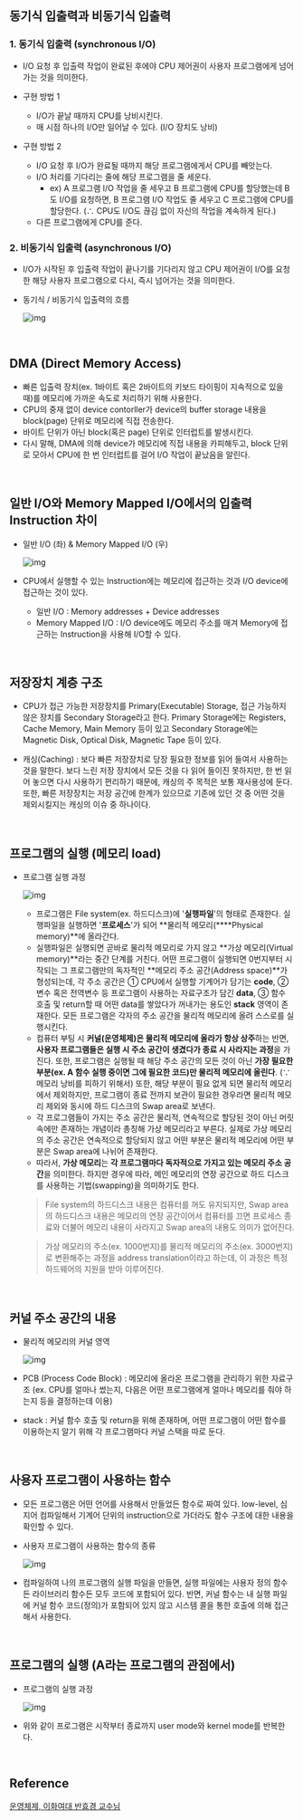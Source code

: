 ## 동기식 입출력과 비동기식 입출력

### 1. 동기식 입출력 (synchronous I/O)

* I/O 요청 후 입출력 작업이 완료된 후에야 CPU 제어권이 사용자 프로그램에게 넘어가는 것을 의미한다. 

* 구현 방법 1
  * I/O가 끝날 때까지 CPU를 낭비시킨다.
  * 매 시점 하나의 I/O만 일어날 수 있다. (I/O 장치도 낭비)

* 구현 방법 2
  * I/O 요청 후 I/O가 완료될 때까지 해당 프로그램에게서 CPU를 빼앗는다.
  * I/O 처리를 기다리는 줄에 해당 프로그램을 줄 세운다.
    * ex) A 프로그램 I/O 작업을 줄 세우고 B 프로그램에 CPU를 할당했는데 B도 I/O를 요청하면, B 프로그램 I/O 작업도 줄 세우고 C 프로그램에 CPU를 할당한다. (∴ CPU도 I/O도 끊김 없이 자신의 작업을 계속하게 된다.)
  * 다른 프로그램에게 CPU를 준다.

###  2. 비동기식 입출력 (asynchronous I/O)

* I/O가 시작된 후 입출력 작업이 끝나기를 기다리지 않고 CPU 제어권이 I/O를 요청한 해당 사용자 프로그램으로 다시, 즉시 넘어가는 것을 의미한다.

* 동기식 / 비동기식 입출력의 흐름

  ![img](https://blog.kakaocdn.net/dn/czvczi/btqIxYsrgjm/GVAYZqC29fsrlZ8zauh5k0/img.png)

​    

## DMA (Direct Memory Access)

* 빠른 입출력 장치(ex. 1바이트 혹은 2바이트의 키보드 타이핑이 지속적으로 있을 때)를 메모리에 가까운 속도로 처리하기 위해 사용한다.
* CPU의 중재 없이 device contorller가 device의 buffer storage 내용을 block(page) 단위로 메모리에 직접 전송한다.
* 바이트 단위가 아닌 block(혹은 page) 단위로 인터럽트를 발생시킨다.
* 다시 말해, DMA에 의해 device가 메모리에 직접 내용을 카피해두고, block 단위로 모아서 CPU에 한 번 인터럽트를 걸어 I/O 작업이 끝났음을 알린다.

​    

## 일반 I/O와 Memory Mapped I/O에서의 입출력 Instruction 차이

* 일반 I/O (좌) & Memory Mapped I/O (우)

  ![img](https://blog.kakaocdn.net/dn/b8OXiL/btqIzYMVkfV/k19vkCFnEn7g27lYKSj9Pk/img.png)

* CPU에서 실행할 수 있는 Instruction에는 메모리에 접근하는 것과 I/O device에 접근하는 것이 있다.
  * 일반 I/O : Memory addresses + Device addresses
  * Memory Mapped I/O : I/O device에도 메모리 주소를 매겨 Memory에 접근하는 Instruction을 사용해 I/O할 수 있다.

​    

## 저장장치 계층 구조

* CPU가 접근 가능한 저장장치를 Primary(Executable) Storage, 접근 가능하지 않은 장치를 Secondary Storage라고 한다. Primary Storage에는 Registers, Cache Memory, Main Memory 등이 있고 Secondary Storage에는 Magnetic Disk, Optical Disk, Magnetic Tape 등이 있다.

* 캐싱(Caching) : 보다 빠른 저장장치로 당장 필요한 정보를 읽어 들여서 사용하는 것을 말한다. 보다 느린 저장 장치에서 모든 것을 다 읽어 들이진 못하지만, 한 번 읽어 놓으면 다시 사용하기 편리하기 때문에, 캐싱의 주 목적은 보통 재사용성에 둔다. 또한, 빠른 저장장치는 저장 공간에 한계가 있으므로 기존에 있던 것 중 어떤 것을 제외시킬지는 캐싱의 이슈 중 하나이다.

​    

## 프로그램의 실행 (메모리 load) 

* 프로그램 실행 과정

  ![img](https://blog.kakaocdn.net/dn/tn2zu/btqILMr2rEs/iOFYxusC5udD10mDDFmPk1/img.png)
  * 프로그램은 File system(ex. 하드디스크)에 '**실행파일**'의 형태로 존재한다. 실행파일을 실행하면 '**프로세스**'가 되어 **물리적 메모리(****Physical memory)**에 올라간다.
  * 실행파일은 실행되면 곧바로 물리적 메모리로 가지 않고 **가상 메모리(Virtual memory)**라는 중간 단계를 거친다. 어떤 프로그램이 실행되면 0번지부터 시작되는 그 프로그램만의 독자적인 **메모리 주소 공간(Address space)**가 형성되는데, 각 주소 공간은 ① CPU에서 실행할 기계어가 담기는 **code**, ② 변수 혹은 전역변수 등 프로그램이 사용하는 자료구조가 담긴 **data**, ③ 함수 호출 및 return할 때 어떤 data를 쌓았다가 꺼내가는 용도인 **stack** 영역이 존재한다. 모든 프로그램은 각자의 주소 공간을 물리적 메모리에 올려 스스로를 실행시킨다.
  * 컴퓨터 부팅 시 **커널(운영체제)은 물리적 메모리에 올라가 항상 상주**하는 반면, **사용자 프로그램들은 실행 시 주소 공간이 생겼다가 종료 시 사라지는 과정**을 가진다. 또한, 프로그램은 실행될 때 해당 주소 공간의 모든 것이 아닌 **가장 필요한 부분(ex. A 함수 실행 중이면 그에 필요한 코드)만 물리적 메모리에 올린다**. (∵ 메모리 낭비를 피하기 위해서) 또한, 해당 부분이 필요 없게 되면 물리적 메모리에서 제외하지만, 프로그램이 종료 전까지 보관이 필요한 경우라면 물리적 메모리 제외와 동시에 하드 디스크의 Swap area로 보낸다.
  * 각 프로그램들이 가지는 주소 공간은 물리적, 연속적으로 할당된 것이 아닌 머릿속에만 존재하는 개념이라 총칭해 가상 메모리라고 부른다. 실제로 가상 메모리의 주소 공간은 연속적으로 할당되지 않고 어떤 부분은 물리적 메모리에 어떤 부분은 Swap area에 나뉘어 존재한다. 
  * 따라서, **가상 메모리**는 **각 프로그램마다 독자적으로 가지고 있는 메모리 주소 공간**을 의미한다. 하지만 경우에 따라, 메인 메모리의 연장 공간으로 하드 디스크를 사용하는 기법(swapping)을 의미하기도 한다.

  > File system의 하드디스크 내용은 컴퓨터를 꺼도 유지되지만, Swap area의 하드디스크 내용은 메모리의 연장 공간이어서 컴퓨터를 끄면 프로세스 종료와 더불어 메모리 내용이 사라지고 Swap area의 내용도 의미가 없어진다.

  > 가상 메모리의 주소(ex. 1000번지)를 물리적 메모리의 주소(ex. 3000번지)로 변환해주는 과정을 address translation이라고 하는데, 이 과정은 특정 하드웨어의 지원을 받아 이루어진다.

​    

## 커널 주소 공간의 내용

* 물리적 메모리의 커널 영역

  ![img](https://blog.kakaocdn.net/dn/12Hgw/btqIH4fJp9S/47KYLNkvBFkKTxkgLXpeOk/img.png)

* PCB (Process Code Block) : 메모리에 올라온 프로그램을 관리하기 위한 자료구조 (ex. CPU를 얼마나 썼는지, 다음은 어떤 프로그램에게 얼마나 메모리를 줘야 하는지 등을 결정하는데 이용)

* stack : 커널 함수 호출 및 return을 위해 존재하며, 어떤 프로그램이 어떤 함수를 이용하는지 알기 위해 각 프로그램마다 커널 스택을 따로 둔다.

​    

## 사용자 프로그램이 사용하는 함수

* 모든 프로그램은 어떤 언어를 사용해서 만들었든 함수로 짜여 있다. low-level, 심지어 컴파일해서 기계어 단위의 instruction으로 가더라도 함수 구조에 대한 내용을 확인할 수 있다.

* 사용자 프로그램이 사용하는 함수의 종류

  ![img](https://blog.kakaocdn.net/dn/du98o6/btqIFxP6rgs/hwU62CBHg9omAR8yKaJd2k/img.png)

* 컴파일하여 나의 프로그램의 실행 파일을 만들면, 실행 파일에는 사용자 정의 함수든 라이브러리 함수든 모두 코드에 포함되어 있다. 반면, 커널 함수는 내 실행 파일에 커널 함수 코드(정의)가 포함되어 있지 않고 시스템 콜을 통한 호출에 의해 접근해서 사용한다.

​    

## 프로그램의 실행 (A라는 프로그램의 관점에서)

* 프로그램의 실행 과정

  ![img](https://blog.kakaocdn.net/dn/twXqf/btqIBOEvGtB/z3NIeZFMrcm7YYbEzAmrN1/img.png)
* 위와 같이 프로그램은 시작부터 종료까지 user mode와 kernel mode를 반복한다.

​    

## Reference

[운영체제, 이화여대 반효경 교수님](http://www.kocw.net/home/search/kemView.do?kemId=1046323)